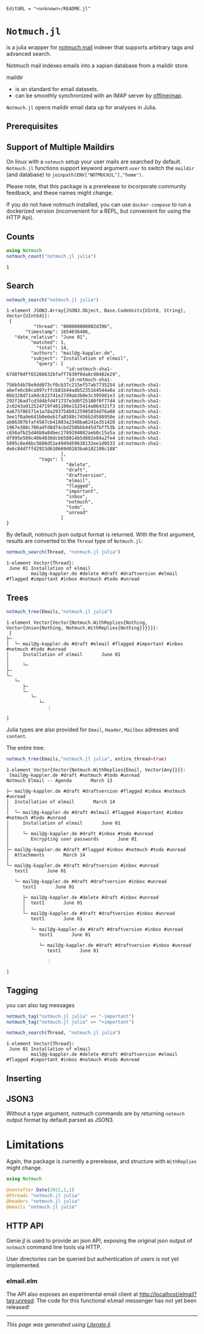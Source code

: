 ```@meta
EditURL = "<unknown>/README.jl"
```

# `Notmuch.jl`

is a julia wrapper for [notmuch mail](https://notmuchmail.org/) indexer that supports arbitrary tags and advanced search.

Notmuch mail indexes emails into a xapian database from a maildir store.

maildir 
- is an standard for email datasets.
- can be smoothly synchronized with an IMAP server by [offlineimap](http://www.offlineimap.org/).

`Notmuch.jl` opens maildir email data up for analyses in Julia.

## Prerequisites

## Support of Multiple Maildirs
On linux with a `notmuch` setup your user mails are searched by default.
`Notmuch.jl` functions support keyword argument `user` to switch the `maildir` (and database) to
`joinpath(ENV["NOTMUCHJL"],"home")`.

Please note, that this package is a prerelease to incorporate community feedback, and these names might change.


If you do not have notmuch installed, you can use `docker-compose` to run a dockerized version (inconvenient for a REPL, but convenient for using the HTTP Api).


## Counts

````julia
using Notmuch
notmuch_count("notmuch.jl julia")
````

````
1
````

## Search

````julia
notmuch_search("notmuch.jl julia")
````

````
1-element JSON3.Array{JSON3.Object, Base.CodeUnits{UInt8, String}, Vector{UInt64}}:
 {
          "thread": "000000000002d396",
       "timestamp": 1654036406,
   "date_relative": "June 01",
         "matched": 1,
           "total": 14,
         "authors": "mail@g-kappler.de",
         "subject": "Installation of elmail",
           "query": [
                      "id:notmuch-sha1-67d8f0dff65266632bfaff7630f04a8c98482e29",
                      "id:notmuch-sha1-756b54b78e9dd073cf0cb37c215ef57ab7735254 id:notmuch-sha1-abefe6c60ca897cffcb81b44adb5235164544a0a id:notmuch-sha1-0bb328d71a9dc822741e27d9ab3b0e3c395981e3 id:notmuch-sha1-292f16ad7cd3d4bfd4f1737e3d0f25100f0f77d4 id:notmuch-sha1-2c0243a912524719f401100e1525414a064321f3 id:notmuch-sha1-4a675f86571e1a78a293754b9125905034d76a08 id:notmuch-sha1-3ee1f8a9e641b0e6eb1fa8588c7456b2d588950e id:notmuch-sha1-ab86307bfaf4587cb41083a2348ba6241e351420 id:notmuch-sha1-1967e388c706adfd8d74cbd250bbb445d7bff53b id:notmuch-sha1-c656afb25d46b9a8dbec1789194082aeb0c15a5a id:notmuch-sha1-df995e509c40b4030dcb658014b5d802e04a2fe4 id:notmuch-sha1-5895c8e46bc5686d51e4949459638132ee1d0533 id:notmuch-sha1-de6c84d7ffd2923d610669d0103ba6182108c188"
                    ],
            "tags": [
                      "delete",
                      "draft",
                      "draftversion",
                      "elmail",
                      "flagged",
                      "important",
                      "inbox",
                      "notmuch",
                      "todo",
                      "unread"
                    ]
}
````

By default, notmuch json output format is returned.
With the first argument, results are converted to the `Thread` type of `Notmuch.jl`:

````julia
notmuch_search(Thread, "notmuch.jl julia")
````

````
1-element Vector{Thread}:
 June 01 Installation of elmail
         mail@g-kappler.de #delete #draft #draftversion #elmail #flagged #important #inbox #notmuch #todo #unread
````

## Trees

````julia
notmuch_tree(Emails,"notmuch.jl julia")
````

````
1-element Vector{Vector{Notmuch.WithReplies{Nothing, Vector{Union{Nothing, Notmuch.WithReplies{Nothing}}}}}}:
 [
├─ 
│  └─ mail@g-kappler.de #draft #elmail #flagged #important #inbox #notmuch #todo #unread
│     Installation of elmail       June 01
│     
│     └─ 
├─ 
└─ 
   └─ 
      ├─ 
      └─ 
         └─ 
            └─ 
               ⋮
               
]
````

Julia types are also provided for `Email`, `Header`, `Mailbox` adresses
and `content`.

The entire tree:

````julia
notmuch_tree(Emails,"notmuch.jl julia", entire_thread=true)
````

````
1-element Vector{Vector{Notmuch.WithReplies{Email, Vector{Any}}}}:
 [mail@g-kappler.de #draft #notmuch #todo #unread
Notmuch Elmail -- Agenda       March 13

├─ mail@g-kappler.de #draft #draftversion #flagged #inbox #notmuch #unread
│  Installation of elmail       March 14
│  
│  └─ mail@g-kappler.de #draft #elmail #flagged #important #inbox #notmuch #todo #unread
│     Installation of elmail       June 01
│     
│     └─ mail@g-kappler.de #draft #inbox #todo #unread
│        Encrypting user passwords       June 01
│        
├─ mail@g-kappler.de #draft #flagged #inbox #notmuch #todo #unread
│  Attachments       March 14
│  
└─ mail@g-kappler.de #draft #draftversion #inbox #unread
   test1       June 01
   
   └─ mail@g-kappler.de #draft #draftversion #inbox #unread
      test1       June 01
      
      ├─ mail@g-kappler.de #delete #draft #inbox #unread
      │  test1       June 01
      │  
      └─ mail@g-kappler.de #draft #draftversion #inbox #unread
         test1       June 01
         
         └─ mail@g-kappler.de #draft #draftversion #inbox #unread
            test1       June 01
            
            └─ mail@g-kappler.de #draft #draftversion #inbox #unread
               test1       June 01
               
               ⋮
               
]
````

## Tagging
you can also tag messages

````julia
notmuch_tag("notmuch.jl julia" => "-important")
notmuch_tag("notmuch.jl julia" => "+important")

notmuch_search(Thread, "notmuch.jl julia")
````

````
1-element Vector{Thread}:
 June 01 Installation of elmail
         mail@g-kappler.de #delete #draft #draftversion #elmail #flagged #important #inbox #notmuch #todo #unread
````

## Inserting

## JSON3
Without a type argument, notmuch commands are by returning `notmuch` output format by default parsed as JSON3.

# Limitations
Again, the package is currently a prerelease, and structure with `WithReplies` might change.

```julia
using Notmuch

@sentafter Date(2022,1,1)
@threads "notmuch.jl julia"
@headers "notmuch.jl julia"
@emails "notmuch.jl julia"
```

## HTTP API
Genie.jl
is used to provide an json API, exposing the original json output of `notmuch` command line tools via HTTP.

User directories can be queried but authentication of users is not yet implemented.

### elmail.elm
The API also exposes an experimental email client at [http://localhost/elmail?tag:unread](http://localhost/elmail?tag:unread):
The code for this functional eλmail messenger has not yet been released!

---

*This page was generated using [Literate.jl](https://github.com/fredrikekre/Literate.jl).*

